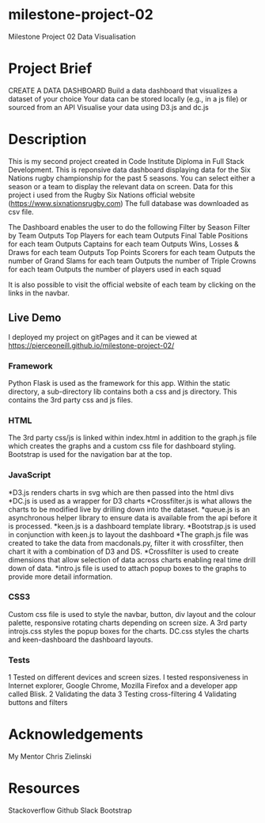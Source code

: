 # milestone-project-02
Milestone Project 02 Data Visualisation

# Project Brief
CREATE A DATA DASHBOARD
Build a data dashboard that visualizes a dataset of your choice
Your data can be stored locally (e.g., in a js file) or sourced from an API
Visualise your data using D3.js and dc.js

# Description
This is my second project created in Code Institute Diploma in Full Stack Development. This is reponsive data dashboard displaying data for the Six Nations rugby championship for the past 5 seasons. You can select either a season or a team to display the relevant data on screen.
Data for this project i used from the Rugby Six Nations official website (https://www.sixnationsrugby.com) The full database was downloaded as csv file.

The Dashboard enables the user to do the following
Filter by Season
Filter by Team
Outputs Top Players for each team
Outputs Final Table Positions for each team
Outputs Captains for each team
Outputs Wins, Losses & Draws for each team
Outputs Top Points Scorers for each team
Outputs the number of Grand Slams for each team
Outputs the number of Triple Crowns for each team
Outputs the number of players used in each squad

It is also possible to visit the official website of each team by clicking on the links in the navbar.

## Live Demo
I deployed my project on gitPages and it can be viewed at https://pierceoneill.github.io/milestone-project-02/

### Framework
Python Flask is used as the framework for this app. Within the static directory, a sub-directory lib contains both a css and js directory. This contains the 3rd party css and js files.

### HTML
The 3rd party css/js is linked within index.html in addition to the graph.js file which creates the graphs and a custom css file for dashboard styling.  Bootstrap is used for the navigation bar at the top.

### JavaScript
*D3.js renders charts in svg which are then passed into the html divs
*DC.js is used as a wrapper for D3 charts
*Crossfilter.js is what allows the charts to be modified live by drilling down into the dataset.
*queue.js is an asynchronous helper library to ensure data is available from the api before it is processed.
*keen.js is a dashboard template library.
*Bootstrap.js is used in conjunction with keen.js to layout the dashboard
*The graph.js file was created to take the data from macdonals.py, filter it with crossfilter, then chart it with a combination of D3 and DS.
*Crossfilter is used to create dimensions that allow selection of data across charts enabling real time drill down of data.
*intro.js file is used to attach popup boxes to the graphs to provide more detail information.

### CSS3
Custom css file is used to style the navbar, button, div layout and the colour palette, responsive rotating charts depending on screen size. 
A 3rd party introjs.css styles the popup boxes for the charts. DC.css styles the charts and keen-dashboard the dashboard layouts.

### Tests
1 Tested on different devices and screen sizes. I tested responsiveness in Internet explorer, Google Chrome, Mozilla Firefox and a developer app called Blisk.
2 Validating the data
3 Testing cross-filtering
4 Validating buttons and filters

# Acknowledgements
My Mentor Chris Zielinski

# Resources
Stackoverflow
Github
Slack
Bootstrap



